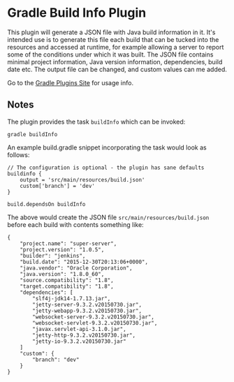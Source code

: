 Gradle Build Info Plugin
========================

This plugin will generate a JSON file with Java build information in it. It's intended use is to generate this file
each build that can be tucked into the resources and accessed at runtime, for example allowing a server to report some
of the conditions under which it was built.  The JSON file contains minimal project information, Java version information,
dependencies, build date etc.  The output file can be changed, and custom values can me added.

Go to the [Gradle Plugins Site](https://plugins.gradle.org/plugin/com.github.nwillc.buildInfo) for usage info.

## Notes

The plugin provides the task `buildInfo` which can be invoked:

    gradle buildInfo

An example build.gradle snippet incorporating the task would look as follows:

    // The configuration is optional - the plugin has sane defaults
    buildinfo {
        output = 'src/main/resources/build.json'  
        custom['branch'] = 'dev'
    }
    
    build.dependsOn buildInfo
    
The above would create the JSON file `src/main/resources/build.json` before each build with contents something like:

    {
        "project.name": "super-server",
        "project.version": "1.0.5",
        "builder": "jenkins",
        "build.date": "2015-12-30T20:13:06+0000",
        "java.vendor": "Oracle Corporation",
        "java.version": "1.8.0_60",
        "source.compatibility": "1.8",
        "target.compatibility": "1.8",
        "dependencies": [
            "slf4j-jdk14-1.7.13.jar",
            "jetty-server-9.3.2.v20150730.jar",
            "jetty-webapp-9.3.2.v20150730.jar",
            "websocket-server-9.3.2.v20150730.jar",
            "websocket-servlet-9.3.2.v20150730.jar",
            "javax.servlet-api-3.1.0.jar",
            "jetty-http-9.3.2.v20150730.jar",
            "jetty-io-9.3.2.v20150730.jar"
        ]
        "custom": {
            "branch": "dev"
        }
    }